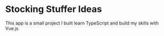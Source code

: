 # Stocking Stuffer Ideas
This app is a small project I built learn TypeScript and build my skills with Vue.js
